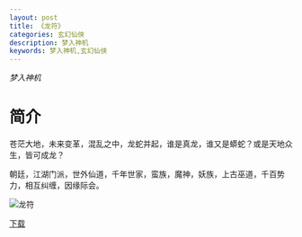 ```yaml
---
layout: post
title: 《龙符》
categories: 玄幻仙侠
description: 梦入神机
keywords: 梦入神机,玄幻仙侠
---
```

*梦入神机*
# 简介
苍茫大地，未来变革，混乱之中，龙蛇并起，谁是真龙，谁又是蟒蛇？或是天地众生，皆可成龙？

朝廷，江湖门派，世外仙道，千年世家，蛮族，魔神，妖族，上古巫道，千百势力，相互纠缠，因缘际会。

![龙符](https://cdn.jsdelivr.net/gh/YYbooks0/yybooks0img@master/bookscover2/龙符.2axqn4b7ijrw.jpg)

[下载](https://link.jscdn.cn/1drv/aHR0cHM6Ly8xZHJ2Lm1zL3QvcyFBaGU2R2dNWmVFb2poWHFfak5tMy1ORFFCdmZ2P2U9cVM4N3Rv.txt)
